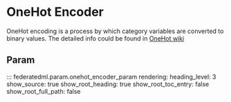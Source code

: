 # OneHot Encoder

OneHot encoding is a process by which category variables are converted
to binary values. The detailed info could be found in [OneHot
wiki](https://en.wikipedia.org/wiki/One-hot)

## Param

::: federatedml.param.onehot_encoder_param
    rendering:
      heading_level: 3
      show_source: true
      show_root_heading: true
      show_root_toc_entry: false
      show_root_full_path: false
